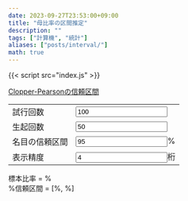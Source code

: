 ```yaml
---
date: 2023-09-27T23:53:00+09:00
title: "母比率の区間推定"
description: ""
tags: ["計算機", "統計"]
aliases: ["posts/interval/"]
math: true
---
```


<script defer src="/js/stdlib/math-base-special-betaincinv/browser.js"></script>
<script defer src="/js/form-storage/index.umd.js"></script>
{{< script src="index.js" >}}

[Clopper-Pearsonの信頼区間](https://en.wikipedia.org/wiki/Binomial_proportion_confidence_interval#Clopper%E2%80%93Pearson_interval)

<form action="javascript:void(0);">
  <table>
    <tr>
      <td>試行回数</td>
      <td><input id="n" name="n" type="number" class="in" value="100" min="0"></td>
    </tr>
    <tr>
      <td>生起回数</td>
      <td><input id="x" name="x" type="number" class="in" value="50" min="0"></td>
    </tr>
    <tr>
      <td>名目の信頼区間</td>
      <td><input id="confidence" name="confidence" inputmode="decimal" class="in" value="95">%</td>
    </tr>
    <tr>
      <td>表示精度</td>
      <td><input id="prec" name="prec" type="number" class="in" value="4" min="0">桁</td>
    </tr>
  </table>
<div id="out">
  標本比率 = <span id="out-ratio"></span>%<br/>
  <span id="out-confidence"></span>%信頼区間 = [<span id="out-lower"></span>%, <span id="out-upper"></span>%]
</div>
</form>
